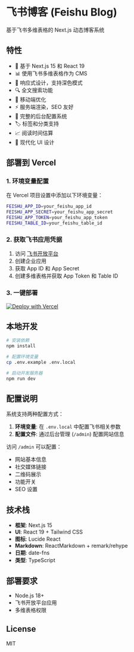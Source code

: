 # 飞书博客 (Feishu Blog)

基于飞书多维表格的 Next.js 动态博客系统

## 特性

- 🚀 基于 Next.js 15 和 React 19
- 📊 使用飞书多维表格作为 CMS
- 🎨 响应式设计，支持深色模式
- 🔍 全文搜索功能
- 📱 移动端优化
- ⚡ 服务端渲染，SEO 友好
- 🎯 完整的后台配置系统
- 🏷️ 标签和分类支持
- 📈 阅读时间估算
- 💫 现代化 UI 设计

## 部署到 Vercel

### 1. 环境变量配置

在 Vercel 项目设置中添加以下环境变量：

```bash
FEISHU_APP_ID=your_feishu_app_id
FEISHU_APP_SECRET=your_feishu_app_secret  
FEISHU_APP_TOKEN=your_feishu_app_token
FEISHU_TABLE_ID=your_feishu_table_id
```

### 2. 获取飞书应用凭据

1. 访问 [飞书开放平台](https://open.feishu.cn/)
2. 创建企业应用
3. 获取 App ID 和 App Secret
4. 创建多维表格并获取 App Token 和 Table ID

### 3. 一键部署

[![Deploy with Vercel](https://vercel.com/button)](https://vercel.com/new/clone?repository-url=https://github.com/joeseesun/feishu-blog-next)

## 本地开发

```bash
# 安装依赖
npm install

# 配置环境变量
cp .env.example .env.local

# 启动开发服务器
npm run dev
```

## 配置说明

系统支持两种配置方式：

1. **环境变量**: 在 `.env.local` 中配置飞书相关参数
2. **配置文件**: 通过后台管理 (`/admin`) 配置网站信息

访问 `/admin` 可以配置：
- 网站基本信息
- 社交媒体链接  
- 二维码展示
- 功能开关
- SEO 设置

## 技术栈

- **框架**: Next.js 15
- **UI**: React 19 + Tailwind CSS
- **图标**: Lucide React
- **Markdown**: ReactMarkdown + remark/rehype
- **日期**: date-fns
- **类型**: TypeScript

## 部署要求

- Node.js 18+
- 飞书开放平台应用
- 多维表格权限

## License

MIT
